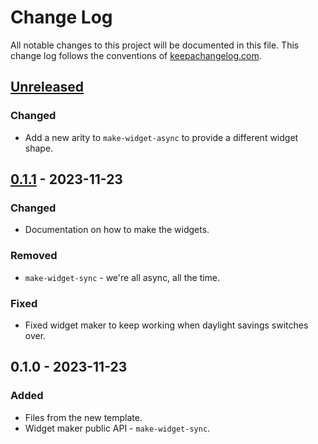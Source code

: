 # Change Log
All notable changes to this project will be documented in this file. This change log follows the conventions of [keepachangelog.com](http://keepachangelog.com/).

## [Unreleased]
### Changed
- Add a new arity to `make-widget-async` to provide a different widget shape.

## [0.1.1] - 2023-11-23
### Changed
- Documentation on how to make the widgets.

### Removed
- `make-widget-sync` - we're all async, all the time.

### Fixed
- Fixed widget maker to keep working when daylight savings switches over.

## 0.1.0 - 2023-11-23
### Added
- Files from the new template.
- Widget maker public API - `make-widget-sync`.

[Unreleased]: https://sourcehost.site/your-name/confused-spectator-bot/compare/0.1.1...HEAD
[0.1.1]: https://sourcehost.site/your-name/confused-spectator-bot/compare/0.1.0...0.1.1

